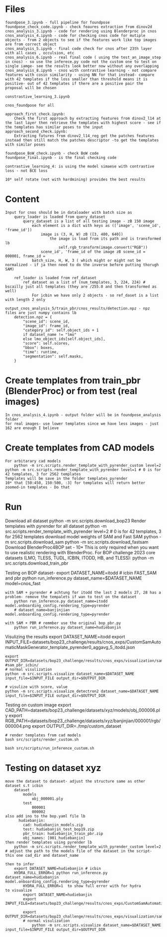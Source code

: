 # Files
    foundpose_3.ipynb - full pipeline for foundpose 
    foundpose_check_code.ipynb - check feaures extraction from dinov2d
    cnos_analysis_3.ipynb - code for rendering using Blenderproc in cnos
    cnos_analysis_4.ipynb - code for checking cnos code for mutiple objects - from 2 objects to see if the features work like top images are from correct object
    cnos_analysis_5.ipynb - final code check for cnos after 23th layer with all cases , occulsion, etc 
    cnos_analysis_6.ipynb - real final code ( using the test_an_image_step in cnos) - so use the inferece.py code not the custom one to test on single iamge- see the results look better now without any overlapping
    cnos_analysis_8.ipynb - cnos with contrastive learning - not compare features with cosin similarity - using NN for that instead- compare with 42 templates if the loss smaller than threshold means it is positive- out of 42 templates if there are a positive pair the proposal will be chosen

    constrastive_learning_3.ipynb

    cnos_foundpose for all 

    approach_first_check.ipynb: 
        Check the first approach by extracting features from dinov2_l14 at the last layer then retrieve the templates with highest score - see if the templates has similar poses to the input  
    approach_second_check.ipynb: 
        Extracting fatures from dinov2_l14_reg get the patches features instead then still match the patches descriptor -to get the templates with similar poses

    foundpose_BoW_check.ipynb - check BoW code
    foundpose_final.ipynb - is the final checking code

    contrastive_learning_4: is using the model simaese with contrastive loss - not BCE loss

    10* self rotate (not with hardmining) provides the best results

# Content
    Input for cnos should be in dataloader with batch size as
        query_loader is loaded from query_dataset 
            query_dataset is a list of all testing image - zB 150 image
                each element is a dict with keys as (['image', 'scene_id', 'frame_id'])
                    image is (3, H, W) zB ([3, 480, 640])
                        the image is load from its path and is transformed lb
                            self.rgb_transform(image.convert("RGB"))
                    scene_id', 'frame_id of the image zB scene_id = 000001, frame_id =  
                batch_size, H, W, 3 ( which might or might not be normalized - if ja then need to do the inverse before putting thorugh SAM)

        ref_loader is loaded from ref_dataset 
            ref_dataset as a list of (num_templates, 3, 224, 224) # bscailly just all templates (they are /255.0 and then transformed as well)
                For icbin we have only 2 objects - so ref_daset is a list with length 2 only 
    
    output_cnos_analysis_5/train_pbr/cnos_results/detection.npz - npz files are just numpy contains lb
        detection.npz = {
            "scene_id": scene_id,
            "image_id": frame_id,
            "category_id": self.object_ids + 1
            if dataset_name != "lmo"
            else lmo_object_ids[self.object_ids],
            "score": self.scores,
            "bbox": boxes,
            "time": runtime,
            "segmentation": self.masks,
        }
# Create templates from train_pbr (BlenderProc) or from test (real images)
    In cnos_analysis_4.ipynb - output folder will be in foundpose_analysis folder
    for real images- use lower templates since we have less images - just 162 are enough I believe

# Create templates from CAD models 
    For arbitarary cad models
        python -m src.scripts.render_template_with_pyrender_custom level=2 
    python -m src.scripts.render_template_with_pyrender level=1 # 0 is for 42 templates, 3 for 2562 templates
    Templates will be save in the folder templates_pyrender
    10* that [50:450, 150:500, :3] for templates will return better zoomed-in templates - Do that

# Run
Download all dataset
    python -m src.scripts.download_bop23
Render templates with pyrender for all dataset
    python -m src.scripts.render_template_with_pyrender level=2 # 0 is for 42 templates, 3 for 2562 templates
download model weights of SAM and Fast SAM
    python -m src.scripts.download_sam
    python -m src.scripts.download_fastsam
Download BlenderProc4BOP set - 10* This is only required when you want to use realistic rendering with BlenderProc.
    For BOP challenge 2023 core datasets (LMO, TLESS, TUDL, ICBIN, ITODD, HB, and TLESS):
        python -m src.scripts.download_train_pbr

Testing on BOP dataset- 
    export DATASET_NAME=itodd # icbin 
    FAST_SAM and pbr
        python run_inference.py dataset_name=$DATASET_NAME model=cnos_fast

    with SAM + pyrender # achtung for itodd the last 2 models 27, 28 has a problem- remove the tempalets if wan to test on the dataset
        python run_inference.py dataset_name=itodd model.onboarding_config.rendering_type=pyrender 
        # dataset_name=banjinjian model.onboarding_config.rendering_type=pyrender

    with SAM + PBR # remmber use the original bop_pbr.py
        python run_inference.py dataset_name=hudiebanjin
 
Visulizing the results
    export DATASET_NAME=itodd 
    export INPUT_FILE=datasets/bop23_challenge/results/cnos_exps/CustomSamAutomaticMaskGenerator_template_pyrender0_aggavg_5_itodd.json

    export OUTPUT_DIR=datasets/bop23_challenge/results/cnos_exps/visualization/sam_pyrender_itodd #sam_pbr_icbin/
    # normal visulization
    python -m src.scripts.visualize dataset_name=$DATASET_NAME input_file=$INPUT_FILE output_dir=$OUTPUT_DIR

    # visulize with score, value
    python -m src.scripts.visualize_detectron2 dataset_name=$DATASET_NAME input_file=$INPUT_FILE output_dir=$OUTPUT_DIR

Testing on custom image
    export CAD_PATH=datasets/bop23_challenge/datasets/xyz/models/obj_000006.ply
    export RGB_PATH=datasets/bop23_challenge/datasets/xyz/banjinjian/000001/rgb/000004.png
    export OUTPUT_DIR=./tmp/custom_dataset

    # render templates from cad models
    bash src/scripts/render_custom.sh

    bash src/scripts/run_inference_custom.sh

# Testing on dataset xyz
    move the dataset to dataset- adjust the structure same as other dataset s.t icbin
        dataset
            models
                obj_000001.ply
            test
                000001
                000002
    also add ino to the bop.yaml file lb
          hudiebanjin:
            cad: hudiebanjin_models.zip
            test: hudiebanjin_test_bop19.zip
            pbr_train: hudiebanjin_train_pbr.zip
            obj_names: [001_hudiebanjin]
    then render templates using pyrender lb
        python -m src.scripts.render_template_with_pyrender_custom level=2 # adjust the path to the models file of the dataset in the script- this one cad_dir and dataset_name
    
    then to infer
        export DATASET_NAME=hudiebanjin # icbin 
        HYDRA_FULL_ERROR=1 python run_inference.py dataset_name=hudiebanjin model.onboarding_config.rendering_type=pyrender 
            HYDRA_FULL_ERROR=1  to show full error with for hydra
    to visualize
            export DATASET_NAME=hudiebanjin 
            export INPUT_FILE=datasets/bop23_challenge/results/cnos_exps/CustomSamAutomaticMaskGenerator_template_pbr0_aggavg_5_hudiebanjin.json

            export OUTPUT_DIR=datasets/bop23_challenge/results/cnos_exps/visualization/sam_pbr_hudiebanjin 
            # normal visulization
                python -m src.scripts.visualize dataset_name=$DATASET_NAME input_file=$INPUT_FILE output_dir=$OUTPUT_DIR






